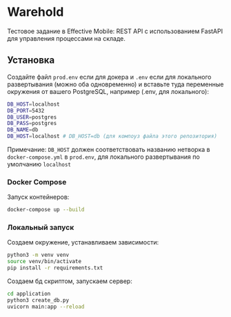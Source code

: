 # Warehold

Тестовое задание в Effective Mobile: REST API с использованием FastAPI для управления процессами на складе.

## Установка

Создайте файл `prod.env` если для докера и `.env` если для локального развертывания (можно оба одновременно) и вставьте туда переменные окружения от вашего PostgreSQL, например (.env, для локального):
```bash
DB_HOST=localhost
DB_PORT=5432
DB_USER=postgres
DB_PASS=postgres
DB_NAME=db
DB_HOST=localhost # DB_HOST=db (для компоуз файла этого репозитория)
```

Примечание: `DB_HOST` должен соответствовать названию нетворка в `docker-compose.yml` в `prod.env`, для локального развертывания по умолчанию `localhost`

### Docker Compose
Запуск контейнеров:
```bash
docker-compose up --build
```
### Локальный запуск 
Создаем окружение, устанавливаем зависимости:
```bash
python3 -m venv venv
source venv/bin/activate
pip install -r requirements.txt
```

Создаем бд скриптом, запускаем сервер:
```bash
cd application
python3 create_db.py
uvicorn main:app --reload
```